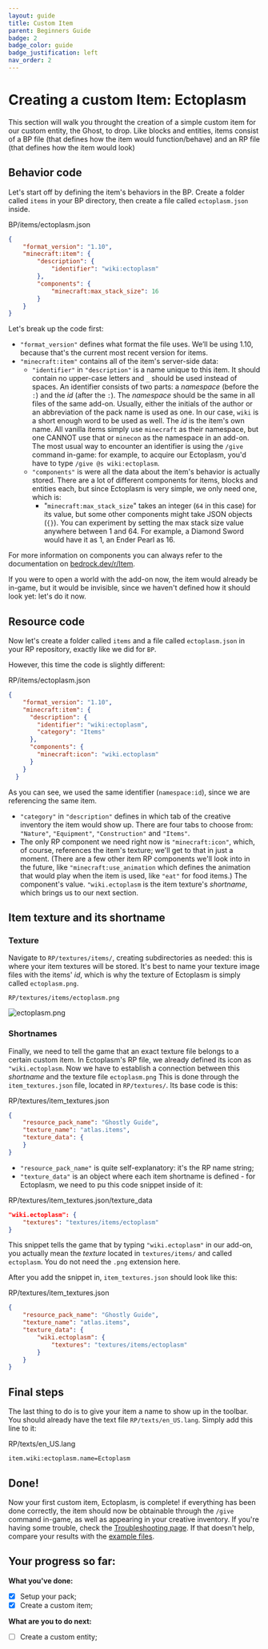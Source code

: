 ```yaml
---
layout: guide
title: Custom Item
parent: Beginners Guide
badge: 2
badge_color: guide
badge_justification: left
nav_order: 2
---
```


# Creating a custom Item: Ectoplasm

This section will walk you throught the creation of a simple custom item for our custom entity, the Ghost, to drop. Like blocks and entities, items consist of a BP file (that defines how the item would function/behave) and an RP file (that defines how the item would look)

## Behavior code

Let's start off by defining the item's behaviors in the BP. Create a folder called `items` in your BP directory, then create a file called `ectoplasm.json` inside.

<CodeHeader>BP/items/ectoplasm.json</CodeHeader>

```json
{
    "format_version": "1.10",
    "minecraft:item": {
        "description": {
            "identifier": "wiki:ectoplasm"
        },
        "components": {
            "minecraft:max_stack_size": 16
        }
    }
}
```

Let's break up the code first:

- `"format_version"` defines what format the file uses. We’ll be using 1.10, because that's the current most recent version for items.
- `"minecraft:item"` contains all of the item's server-side data:
    - `"identifier"` in `"description"` is a name unique to this item. It should contain no upper-case letters and `_` should be used instead of spaces. An identifier consists of two parts: a _namespace_ (before the `:`) and the _id_ (after the `:`). The _namespace_ should be the same in all files of the same add-on. Usually, either the initials of the author or an abbreviation of the pack name is used as one. In our case, `wiki` is a short enough word to be used as well. The _id_ is the item's own name. All vanilla items simply use `minecraft` as their namespace, but one CANNOT use that or `minecon` as the namespace in an add-on.
    The most usual way to encounter an identifier is using the `/give` command in-game: for example, to acquire our Ectoplasm, you'd have to type `/give @s wiki:ectoplasm`.
    - `"components"` is were all the data about the item's behavior is actually stored. There are a lot of different components for items, blocks and entities each, but since Ectoplasm is very simple, we only need one, which is:
        -   "`minecraft:max_stack_size`" takes an integer (`64` in this case) for its value, but some other components might take JSON objects (`{}`). You can experiment by setting the  max stack size value anywhere between 1 and 64. For example, a Diamond Sword would have it as 1, an Ender Pearl as 16. 


For more information on components you can always refer to the documentation on [bedrock.dev/r/Item](https://bedrock.dev/r/Item).

If you were to open a world with the add-on now, the item would already be in-game, but it would be invisible, since we haven't defined how it should look yet: let's do it now.


## Resource code

Now let's create a folder called `items` and a file called `ectoplasm.json` in your RP repository, exactly like we did for `BP`.

However, this time the code is slightly different:

<CodeHeader>RP/items/ectoplasm.json</CodeHeader>

```json
{
    "format_version": "1.10",
    "minecraft:item": {
      "description": {
        "identifier": "wiki:ectoplasm",
        "category": "Items"
      },
      "components": {
        "minecraft:icon": "wiki.ectoplasm"
      }
    }
  }
```

As you can see, we used the same identifier (`namespace:id`), since we are referencing the same item. 

- `"category"` in `"description"` defines in which tab of the creative inventory the item would show up. There are four tabs to choose from: `"Nature"`, `"Equipment"`, `"Construction"` and `"Items"`.
- The only RP component we need right now is `"minecraft:icon"`, which, of course, references the item's texture; we'll get to that in just a moment.
(There are a few other item RP components we'll look into in the future, like `"minecraft:use_animation` which defines the animation that would play when the item is used, like `"eat"` for food items.)
The component's value. `"wiki.ectoplasm` is the item texture's _shortname_, which brings us to our next section.

## Item texture and its shortname

### Texture

Navigate to `RP/textures/items/`, creating subdirectories as needed: this is where your item textures will be stored. It's best to name your texture image files with the items' _id_, which is why the texture of Ectoplasm is simply called `ectoplasm.png`.

`RP/textures/items/ectoplasm.png`

![ectoplasm.png](https://raw.githubusercontent.com/Bedrock-OSS/wiki-addon/86b0380310d3d5748a43a4be1f93d4c59668e4bf/guide/guide_RP/textures/items/ectoplasm.png)

### Shortnames

Finally, we need to tell the game that an exact texture file belongs to a certain custom item. In Ectoplasm's RP file, we already defined its icon as `"wiki.ectoplasm`. Now we have to establish a connection between this _shortname_ and the texture file `ectoplasm.png`
 This is done through the `item_textures.json` file, located in `RP/textures/`. Its base code is this:

<CodeHeader>RP/textures/item_textures.json</CodeHeader>

```json
{
    "resource_pack_name": "Ghostly Guide",
    "texture_name": "atlas.items",
    "texture_data": {
    }
}
```

- `"resource_pack_name"` is quite self-explanatory: it's the RP name string;
- `"texture_data"` is an object where each item shortname is defined - for Ectoplasm, we need to pu this code snippet inside of it:

<CodeHeader>RP/textures/item_textures.json/texture_data</CodeHeader>

```json
"wiki.ectoplasm": {
    "textures": "textures/items/ectoplasm"
}
```

This snippet tells the game that by typing `"wiki.ectoplasm"` in our add-on, you actually mean the _texture_ located in `textures/items/` and called `ectoplasm`. You do not need the `.png` extension here.

After you add the snippet in, `item_textures.json` should look like this: 

<CodeHeader>RP/textures/item_textures.json</CodeHeader>

```json
{
    "resource_pack_name": "Ghostly Guide",
    "texture_name": "atlas.items",
    "texture_data": {
        "wiki.ectoplasm": {
            "textures": "textures/items/ectoplasm"
        }
    }
}
```

## Final steps

The last thing to do is to give your item a name to show up in the toolbar. You should already have the text file `RP/texts/en_US.lang`. Simply add this line to it:

<CodeHeader>RP/texts/en_US.lang</CodeHeader>


```
item.wiki:ectoplasm.name=Ectoplasm
``` 


## Done!

Now your first custom item, Ectoplasm, is complete! if everything has been done correctly, the item should now be obtainable through the `/give` command in-game, as well as appearing in your creative inventory.
If you're having some trouble, check the [Troubleshooting page](https://wiki.bedrock.dev/troubleshooting/). If that doesn't help, compare your results with the [example files](https://github.com/Bedrock-OSS/wiki-addon/tree/main/guide).


## Your progress so far:

**What you've done:**

-   [x] Setup your pack;
-   [x] Create a custom item;

**What are you to do next:**

-   [ ] Create a custom entity;